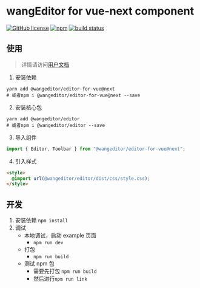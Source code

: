 # wangEditor for vue-next component

[![GitHub license](https://img.shields.io/badge/license-MIT-blue.svg)](https://github.com/facebook/react/blob/main/LICENSE) [![npm](https://img.shields.io/npm/v/@wangeditor/editor-for-vue/next.svg)](https://www.npmjs.com/package/@wangeditor/editor-for-vue/v/next) [![build status](https://github.com/vuejs/vue-next/actions/workflows/ci.yml/badge.svg?branch=master)](https://github.com/wangeditor-team/wangEditor-for-vue3/actions)

## 使用

> 详情请访问[用户文档](：https://www.wangeditor.com/v5/guide/for-frame.html#vue3)

1. 安装依赖

```shell
yarn add @wangeditor/editor-for-vue@next
# 或者npm i @wangeditor/editor-for-vue@next --save
```

2. 安装核心包

```shell
yarn add @wangeditor/editor
# 或者npm i @wangeditor/editor --save
```

3. 导入组件

```ts
import { Editor, Toolbar } from "@wangeditor/editor-for-vue@next";
```

4. 引入样式

```html
<style>
  @import url(@wangeditor/editor/dist/css/style.css);
</style>
```

## 开发

1. 安装依赖 `npm install`
2. 调试
   - 本地调试，启动 example 页面
     - `npm run dev`
   - 打包
     - `npm run build`
   - 测试 npm 包
     - 需要先打包 `npm run build`
     - 然后进行`npm run link`
